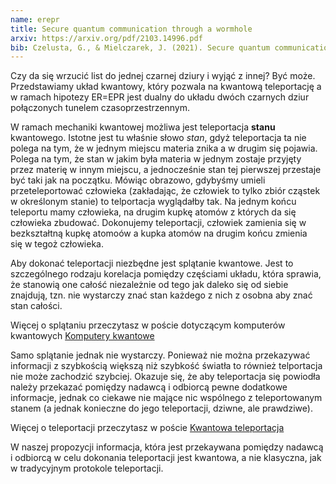 ```yaml
---
name: erepr
title: Secure quantum communication through a wormhole
arxiv: https://arxiv.org/pdf/2103.14996.pdf
bib: Czelusta, G., & Mielczarek, J. (2021). Secure quantum communication through a wormhole. arXiv preprint arXiv:2103.14996.
---
```


Czy da się wrzucić list do jednej czarnej dziury i wyjąć z innej? Być może. Przedstawiamy układ kwantowy, który pozwala na kwantową teleportację a w ramach hipotezy ER=EPR jest dualny do układu dwóch czarnych dziur połączonych tunelem czasoprzestrzennym.

W ramach mechaniki kwantowej możliwa jest teleportacja **stanu** kwantowego. Istotne jest tu właśnie słowo *stan*, gdyż teleportacja ta nie polega na tym, że w jednym miejscu materia znika a w drugim się pojawia. Polega na tym, że stan w jakim była materia w jednym zostaje przyjęty przez materię w innym miejscu, a jednocześnie stan tej pierwszej przestaje być taki jak na początku. Mówiąc obrazowo, gdybyśmy umieli przeteleportować człowieka (zakładając, że człowiek to tylko zbiór cząstek w określonym stanie) to telportacja wyglądałby tak. Na jednym końcu teleportu mamy człowieka, na drugim kupkę atomów z których da się człowieka zbudować. Dokonujemy teleportacji, człowiek zamienia się w bezkształtną kupkę atomoów a kupka atomów na drugim końcu zmienia się w tegoż człowieka.

<!-- rysunek kupek -->

Aby dokonać teleportacji niezbędne jest splątanie kwantowe. Jest to szczególnego rodzaju korelacja pomiędzy częściami układu, która sprawia, że stanowią one całość niezależnie od tego jak daleko się od siebie znajdują, tzn. nie wystarczy znać stan każdego z nich z osobna aby znać stan całości.

<div class="read-more">
    <p>
        Więcej o splątaniu przeczytasz w poście dotyczącym komputerów kwantowych <a href="/blog/qc.html">Komputery kwantowe</a>
    </p>
</div>

Samo splątanie jednak nie wystarczy. Ponieważ nie można przekazywać informacji z szybkością większą niż szybkość światła to również telportacja nie może zachodzić szybciej. Okazuje się, że aby teleportacja się powiodła należy przekazać pomiędzy nadawcą i odbiorcą pewne dodatkowe informacje, jednak co ciekawe nie mające nic wspólnego z teleportowanym stanem (a jednak konieczne do jego teleportacji, dziwne, ale prawdziwe).
<!-- mem That's true -->

<div class="read-more">
    <p>
        Więcej o teleportacji przeczytasz w poście <a href="/blog/teleport.html">Kwantowa teleportacja</a>
    </p>
</div>

W naszej propozycji informacja, która jest przekaywana pomiędzy nadawcą i odbiorcą w celu dokonania teleportacji jest kwantowa, a nie klasyczna, jak w tradycyjnym protokole teleportacji.